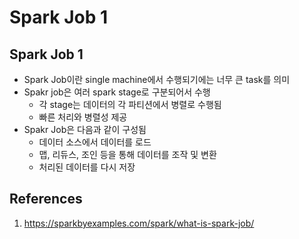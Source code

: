 # Spark Job 1

## Spark Job 1

- Spark Job이란 single machine에서 수행되기에는 너무 큰 task를 의미
- Spakr job은 여러 spark stage로 구분되어서 수행
  - 각 stage는 데이터의 각 파티션에서 병렬로 수행됨
  - 빠른 처리와 병렬성 제공
- Spakr Job은 다음과 같이 구성됨
  - 데이터 소스에서 데이터를 로드
  - 맵, 리듀스, 조인 등을 통해 데이터를 조작 및 변환
  - 처리된 데이터를 다시 저장

## References

1. https://sparkbyexamples.com/spark/what-is-spark-job/
